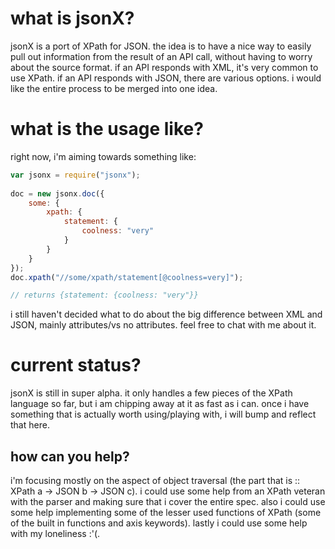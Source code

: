 # what is jsonX?

jsonX is a port of XPath for JSON. the idea is to have a nice way to easily pull out information from the result of 
an API call, without having to worry about the source format. if an API responds with XML, it's very common to use 
XPath. if an API responds with JSON, there are various options. i would like the entire process to be merged into one 
idea.

# what is the usage like?

right now, i'm aiming towards something like:

```javascript
var jsonx = require("jsonx");
	
doc = new jsonx.doc({
	some: {
		xpath: {
			statement: {
				coolness: "very"
			}
		}
	}
});
doc.xpath("//some/xpath/statement[@coolness=very]");

// returns {statement: {coolness: "very"}}
```
i still haven't decided what to do about the big difference between XML and JSON, mainly attributes/vs no attributes.
feel free to chat with me about it.	


# current status?

jsonX is still in super alpha. it only handles a few pieces of the XPath language so far, but i am chipping away at it as
fast as i can. once i have something that is actually worth using/playing with, i will bump and reflect that here.

## how can you help?

i'm focusing mostly on the aspect of object traversal (the part that is :: XPath a -> JSON b -> JSON c). i could use some
help from an XPath veteran with the parser and making sure that i cover the entire spec. also i could use some help implementing
some of the lesser used functions of XPath (some of the built in functions and axis keywords). lastly i could use some
help with my loneliness :'(.
